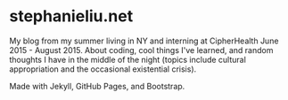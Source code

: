 # stephanieliu.net

My blog from my summer living in NY and interning at CipherHealth June 2015 - August 2015. About coding, cool things I've learned, and random thoughts I have in the middle of the night (topics include cultural appropriation and the occasional existential crisis). 

Made with Jekyll, GitHub Pages, and Bootstrap.
